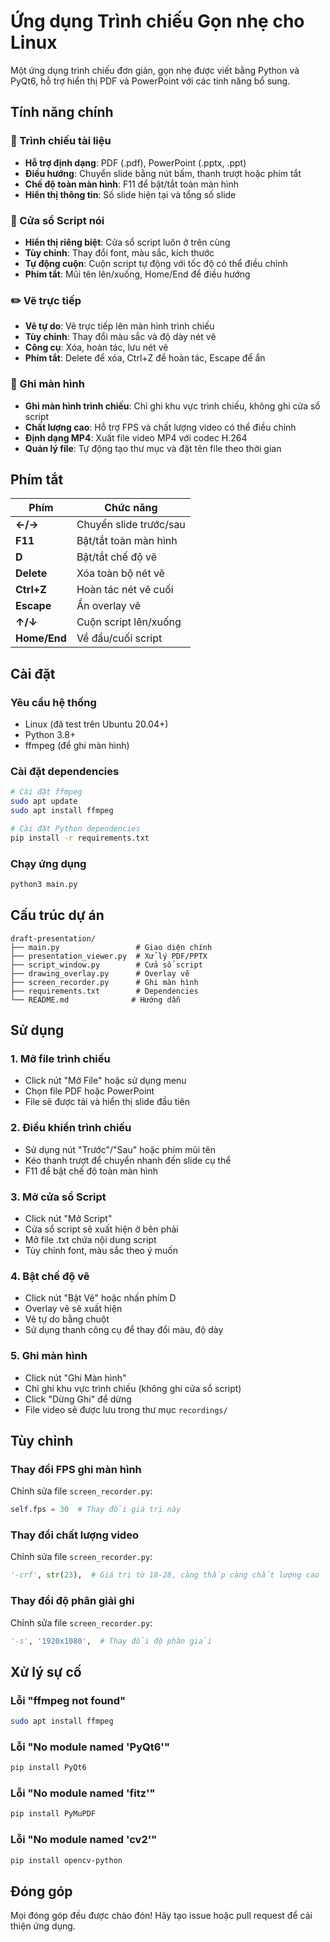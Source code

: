 # Ứng dụng Trình chiếu Gọn nhẹ cho Linux

Một ứng dụng trình chiếu đơn giản, gọn nhẹ được viết bằng Python và PyQt6, hỗ trợ hiển thị PDF và PowerPoint với các tính năng bổ sung.

## Tính năng chính

### 🎯 Trình chiếu tài liệu
- **Hỗ trợ định dạng**: PDF (.pdf), PowerPoint (.pptx, .ppt)
- **Điều hướng**: Chuyển slide bằng nút bấm, thanh trượt hoặc phím tắt
- **Chế độ toàn màn hình**: F11 để bật/tắt toàn màn hình
- **Hiển thị thông tin**: Số slide hiện tại và tổng số slide

### 📝 Cửa sổ Script nói
- **Hiển thị riêng biệt**: Cửa sổ script luôn ở trên cùng
- **Tùy chỉnh**: Thay đổi font, màu sắc, kích thước
- **Tự động cuộn**: Cuộn script tự động với tốc độ có thể điều chỉnh
- **Phím tắt**: Mũi tên lên/xuống, Home/End để điều hướng

### ✏️ Vẽ trực tiếp
- **Vẽ tự do**: Vẽ trực tiếp lên màn hình trình chiếu
- **Tùy chỉnh**: Thay đổi màu sắc và độ dày nét vẽ
- **Công cụ**: Xóa, hoàn tác, lưu nét vẽ
- **Phím tắt**: Delete để xóa, Ctrl+Z để hoàn tác, Escape để ẩn

### 🎥 Ghi màn hình
- **Ghi màn hình trình chiếu**: Chỉ ghi khu vực trình chiếu, không ghi cửa sổ script
- **Chất lượng cao**: Hỗ trợ FPS và chất lượng video có thể điều chỉnh
- **Định dạng MP4**: Xuất file video MP4 với codec H.264
- **Quản lý file**: Tự động tạo thư mục và đặt tên file theo thời gian

## Phím tắt

| Phím | Chức năng |
|------|-----------|
| **←/→** | Chuyển slide trước/sau |
| **F11** | Bật/tắt toàn màn hình |
| **D** | Bật/tắt chế độ vẽ |
| **Delete** | Xóa toàn bộ nét vẽ |
| **Ctrl+Z** | Hoàn tác nét vẽ cuối |
| **Escape** | Ẩn overlay vẽ |
| **↑/↓** | Cuộn script lên/xuống |
| **Home/End** | Về đầu/cuối script |

## Cài đặt

### Yêu cầu hệ thống
- Linux (đã test trên Ubuntu 20.04+)
- Python 3.8+
- ffmpeg (để ghi màn hình)

### Cài đặt dependencies

```bash
# Cài đặt ffmpeg
sudo apt update
sudo apt install ffmpeg

# Cài đặt Python dependencies
pip install -r requirements.txt
```

### Chạy ứng dụng

```bash
python3 main.py
```

## Cấu trúc dự án

```
draft-presentation/
├── main.py                 # Giao diện chính
├── presentation_viewer.py  # Xử lý PDF/PPTX
├── script_window.py        # Cửa sổ script
├── drawing_overlay.py      # Overlay vẽ
├── screen_recorder.py      # Ghi màn hình
├── requirements.txt        # Dependencies
└── README.md              # Hướng dẫn
```

## Sử dụng

### 1. Mở file trình chiếu
- Click nút "Mở File" hoặc sử dụng menu
- Chọn file PDF hoặc PowerPoint
- File sẽ được tải và hiển thị slide đầu tiên

### 2. Điều khiển trình chiếu
- Sử dụng nút "Trước"/"Sau" hoặc phím mũi tên
- Kéo thanh trượt để chuyển nhanh đến slide cụ thể
- F11 để bật chế độ toàn màn hình

### 3. Mở cửa sổ Script
- Click nút "Mở Script"
- Cửa sổ script sẽ xuất hiện ở bên phải
- Mở file .txt chứa nội dung script
- Tùy chỉnh font, màu sắc theo ý muốn

### 4. Bật chế độ vẽ
- Click nút "Bật Vẽ" hoặc nhấn phím D
- Overlay vẽ sẽ xuất hiện
- Vẽ tự do bằng chuột
- Sử dụng thanh công cụ để thay đổi màu, độ dày

### 5. Ghi màn hình
- Click nút "Ghi Màn hình"
- Chỉ ghi khu vực trình chiếu (không ghi cửa sổ script)
- Click "Dừng Ghi" để dừng
- File video sẽ được lưu trong thư mục `recordings/`

## Tùy chỉnh

### Thay đổi FPS ghi màn hình
Chỉnh sửa file `screen_recorder.py`:
```python
self.fps = 30  # Thay đổi giá trị này
```

### Thay đổi chất lượng video
Chỉnh sửa file `screen_recorder.py`:
```python
'-crf', str(23),  # Giá trị từ 18-28, càng thấp càng chất lượng cao
```

### Thay đổi độ phân giải ghi
Chỉnh sửa file `screen_recorder.py`:
```python
'-s', '1920x1080',  # Thay đổi độ phân giải
```

## Xử lý sự cố

### Lỗi "ffmpeg not found"
```bash
sudo apt install ffmpeg
```

### Lỗi "No module named 'PyQt6'"
```bash
pip install PyQt6
```

### Lỗi "No module named 'fitz'"
```bash
pip install PyMuPDF
```

### Lỗi "No module named 'cv2'"
```bash
pip install opencv-python
```

## Đóng góp

Mọi đóng góp đều được chào đón! Hãy tạo issue hoặc pull request để cải thiện ứng dụng.

